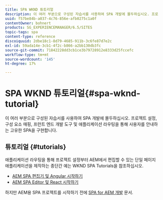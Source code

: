 ```yaml
---
title: SPA WKND 튜토리얼
description: 이 여러 부분으로 구성된 자습서를 사용하여 SPA 개발에 몰두하십시오. 프로젝트 설정, 구성 요소 매핑, 프런트 엔드 개발 도구 및 애플리케이션 라우팅을 통해 사용자를 안내하는 고유한 SPA을 구현합니다.
uuid: f57be84b-a037-4c76-856e-afb0275c1a0f
contentOwner: bohnert
products: SG_EXPERIENCEMANAGER/6.5/SITES
topic-tags: spa
content-type: reference
discoiquuid: 2dbe18c1-8d79-4685-911b-3c6fe87d7e2c
exl-id: 59ada14e-3cb1-4f2c-b866-a2bb130db3fc
source-git-commit: 71842228dd3cb1ce3b79728912e8333d25fccefc
workflow-type: tm+mt
source-wordcount: '145'
ht-degree: 17%

---
```


# SPA WKND 튜토리얼{#spa-wknd-tutorial}

이 여러 부분으로 구성된 자습서를 사용하여 SPA 개발에 몰두하십시오. 프로젝트 설정, 구성 요소 매핑, 프런트 엔드 개발 도구 및 애플리케이션 라우팅을 통해 사용자를 안내하는 고유한 SPA을 구현합니다.

## 튜토리얼 {#tutorials}

애플리케이션 라우팅을 통해 프로젝트 설정부터 AEM에서 편집할 수 있는 단일 페이지 애플리케이션을 제작하는 종단간 예는 WKND SPA Tutorials을 참조하십시오.

* [AEM SPA 편집기 및 Angular 시작하기](https://experienceleague.adobe.com/docs/experience-manager-learn/getting-started-with-aem-headless/spa-editor/angular/overview.html?lang=en)
* [AEM SPA Editor 및 React 시작하기](https://experienceleague.adobe.com/docs/experience-manager-learn/getting-started-with-aem-headless/spa-editor/react/overview.html)

하지만 AEM용 SPA 프로젝트를 시작하기 전에 [SPA for AEM 개발](/help/sites-developing/spa-architecture.md) 문서.
